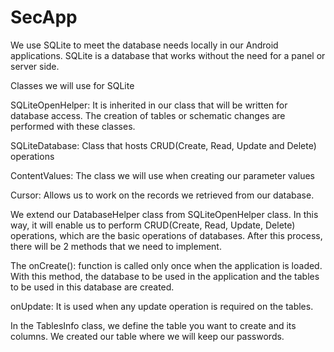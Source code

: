 # SecApp


We use SQLite to meet the database needs locally in our Android applications. SQLite is a database that works without the need for a panel or server side.

Classes we will use for SQLite

SQLiteOpenHelper: It is inherited in our class that will be written for database access. The creation of tables or schematic changes are performed with these classes.

SQLiteDatabase: Class that hosts CRUD(Create, Read, Update and Delete) operations

ContentValues: The class we will use when creating our parameter values

Cursor: Allows us to work on the records we retrieved from our database.

We extend our DatabaseHelper class from SQLiteOpenHelper class. In this way, it will enable us to perform CRUD(Create, Read, Update, Delete) operations, which are the basic operations of databases. After this process, there will be 2 methods that we need to implement.

The onCreate(): function is called only once when the application is loaded. With this method, the database to be used in the application and the tables to be used in this database are created.

onUpdate: It is used when any update operation is required on the tables.

In the TablesInfo class, we define the table you want to create and its columns. We created our table where we will keep our passwords.
